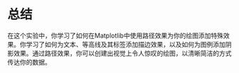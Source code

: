 # 总结

在这个实验中，你学习了如何在Matplotlib中使用路径效果为你的绘图添加特殊效果。你学习了如何为文本、等高线及其标签添加描边效果，以及如何为图例添加阴影效果。通过路径效果，你可以创建出视觉上令人惊叹的绘图，以清晰简洁的方式传达你的数据。
